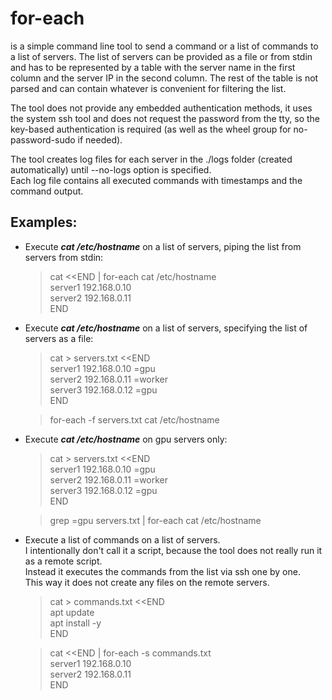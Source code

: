 for-each
================
is a simple command line tool to send a command or a list of commands to a list of servers.
The list of servers can be provided as a file or from stdin and has to be represented by 
a table with the server name in the first column and the server IP in the second column. The rest of the table is not
parsed and can contain whatever is convenient for filtering the list. 

The tool does not provide any embedded authentication methods, it uses the system ssh tool and 
does not request the password from the tty, so the key-based authentication is required 
(as well as the wheel group for no-password-sudo if needed).

The tool creates log files for each server in the ./logs folder (created automatically) until --no-logs option is specified.  
Each log file contains all executed commands with timestamps and the command output.  

Examples:
-----------------

- Execute ***cat /etc/hostname*** on a list of servers, piping the list from servers from stdin:
    > cat <<END | for-each cat /etc/hostname  
      server1 192.168.0.10  
      server2 192.168.0.11   
      END  

- Execute ***cat /etc/hostname*** on a list of servers, specifying the list of servers as a file:
  > cat > servers.txt <<END  
    server1 192.168.0.10 =gpu  
    server2 192.168.0.11 =worker  
    server3 192.168.0.12 =gpu  
    END  

  > for-each -f servers.txt cat /etc/hostname 

- Execute ***cat /etc/hostname*** on gpu servers only:
    > cat > servers.txt <<END  
      server1 192.168.0.10 =gpu  
      server2 192.168.0.11 =worker  
      server3 192.168.0.12 =gpu  
      END  

    > grep =gpu servers.txt | for-each cat /etc/hostname
- Execute a list of commands on a list of servers.  
I intentionally don't call it a script, because the tool does not really run it as a remote script.  
Instead it executes the commands from the list via ssh one by one.  
This way it does not create any files on the remote servers.
  > cat > commands.txt <<END  
    apt update  
    apt install -y   
    END
    
  > cat <<END | for-each -s commands.txt  
    server1 192.168.0.10  
    server2 192.168.0.11   
    END
  
